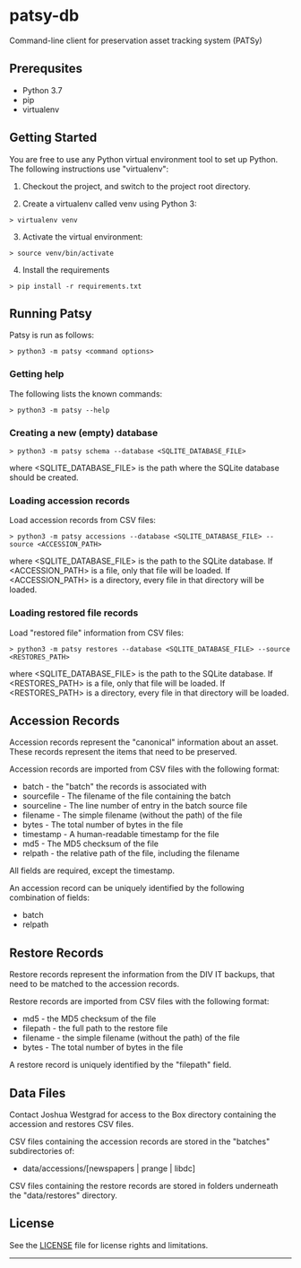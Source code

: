 # patsy-db

Command-line client for preservation asset tracking system (PATSy)

## Prerequsites

* Python 3.7
* pip
* virtualenv

## Getting Started

You are free to use any Python virtual environment tool to set up Python. The
following instructions use "virtualenv":

1) Checkout the project, and switch to the project root directory.

2) Create a virtualenv called venv using Python 3:

```
> virtualenv venv
```

3) Activate the virtual environment:

```
> source venv/bin/activate
```

4) Install the requirements

```
> pip install -r requirements.txt
```

## Running Patsy

Patsy is run as follows:

```
> python3 -m patsy <command options>
```

### Getting help

The following lists the known commands:

```
> python3 -m patsy --help
```

### Creating a new (empty) database

```
> python3 -m patsy schema --database <SQLITE_DATABASE_FILE>
```

where <SQLITE_DATABASE_FILE> is the path where the SQLite database should be
created.

### Loading accession records

Load accession records from CSV files:

```
> python3 -m patsy accessions --database <SQLITE_DATABASE_FILE> --source <ACCESSION_PATH>
```

where <SQLITE_DATABASE_FILE> is the path to the SQLite database. If
<ACCESSION_PATH> is a file, only that file will be loaded. If <ACCESSION_PATH>
is a directory, every file in that directory will be loaded.

### Loading restored file records

Load "restored file" information from CSV files:

```
> python3 -m patsy restores --database <SQLITE_DATABASE_FILE> --source <RESTORES_PATH>
```

where <SQLITE_DATABASE_FILE> is the path to the SQLite database. If
<RESTORES_PATH> is a file, only that file will be loaded. If <RESTORES_PATH>
is a directory, every file in that directory will be loaded.

## Accession Records

Accession records represent the "canonical" information about an asset. These
records represent the items that need to be preserved.

Accession records are imported from CSV files with the following format:

* batch - the "batch" the records is associated with
* sourcefile - The filename of the file containing the batch
* sourceline - The line number of entry in the batch source file
* filename - The simple filename (without the path) of the file
* bytes - The total number of bytes in the file
* timestamp - A human-readable timestamp for the file
* md5 - The MD5 checksum of the file
* relpath - the relative path of the file, including the filename

All fields are required, except the timestamp.

An accession record can be uniquely identified by the following combination
of fields:

* batch
* relpath

## Restore Records

Restore records represent the information from the DIV IT backups, that need
to be matched to the accession records.

Restore records are imported from CSV files with the following format:

* md5 - the MD5 checksum of the file
* filepath - the full path to the restore file
* filename - the simple filename (without the path) of the file
* bytes - The total number of bytes in the file

A restore record is uniquely identified by the "filepath" field.

## Data Files

Contact Joshua Westgrad for access to the Box directory containing the
accession and restores CSV files.

CSV files containing the accession records are stored in the "batches"
subdirectories of:

* data/accessions/[newspapers | prange | libdc]

CSV files containing the restore records are stored in folders underneath
the "data/restores" directory.

## License

See the [LICENSE](LICENSE) file for license rights and limitations.

---

[1]: https://docs.python-guide.org/dev/virtualenvs/#virtualenvwrapper
